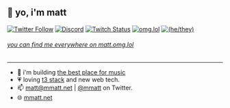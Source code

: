## 👋 yo, i'm matt

[![Twitter Follow](https://img.shields.io/twitter/follow/mmatt?color=%231A90D9&label=twitter&logo=Twitter&logoColor=White&style=flat-square)](https://twitter.com/mmatt)
[![Discord](https://img.shields.io/discord/1086850996208144484.svg?label=&logo=discord&logoColor=ffffff&color=7389D8&labelColor=6A7EC2&style=flat-square)](https://songish.app/discord)
[![Twitch Status](https://img.shields.io/twitch/status/mmattbtw?style=flat-square)](https://twitch.tv/mmattbtw)
[![omg.lol](https://omg.8bitsqu.id/?user=matt&style=flat-square)](https://matt.omg.lol)
[![(he/they)](https://img.shields.io/badge/pronouns-he%2Fthey-blue?style=flat-square)](https://en.pronouns.page/@mmatt)


###### [you can find me everywhere on matt.omg.lol](https://matt.omg.lol)
-----------------------------------------------------------------------

- 🔭 i'm building [the best place for music](https://songish.app)
- 💗 loving [t3 stack](https://create.t3.gg/) and new web tech.
- 📫 [matt@mmatt.net](mailto:matt@mmatt.net) | [@mmatt](https://twitter.com/messages/476840933-476840933?recipient_id=476840933&text=Hello!) on Twitter.
- 🌐 [mmatt.net](https://mmatt.net) 
